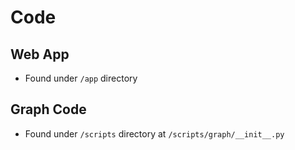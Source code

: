 # Code

## Web App
- Found under `/app` directory

## Graph Code
- Found under `/scripts` directory at `/scripts/graph/__init__.py`
